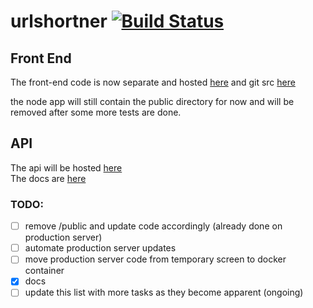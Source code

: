 # urlshortner [![Build Status](https://travis-ci.org/persa188/urlshortener.png?branch=master)](https://travis-ci.org/persa188/urlshortener)


## Front End
The front-end code is now separate and hosted [here](https://url.sanic.ca) and git src [here](https://github.com/persa188/url-shortener-frontend)  

the node app will still contain the public directory for now and will be removed after some more tests are done.

## API
The api will be hosted [here](https://api2.sanic.ca)  
The docs are [here](/docs)

### TODO:
- [ ] remove /public and update code accordingly  (already done on production server)
- [ ] automate production server updates
- [ ] move production server code from temporary screen to docker container
- [x] docs
- [ ] update this list with more tasks as they become apparent (ongoing)
